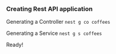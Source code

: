 ### Creating Rest API application

Generating a Controller `nest g co coffees`

Generating a Service `nest g s coffees`

Ready!
